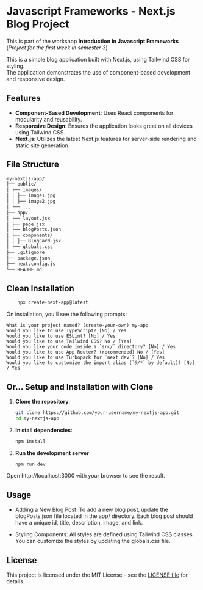 # Javascript Frameworks - Next.js Blog Project

This is part of the workshop **Introduction in Javascript Frameworks**
(_Project for the first week in semester 3_)

This is a simple blog application built with Next.js, using Tailwind CSS for styling.<br />
The application demonstrates the use of component-based development and responsive design.

## Features

- **Component-Based Development**: Uses React components for modularity and reusability.
- **Responsive Design**: Ensures the application looks great on all devices using Tailwind CSS.
- **Next.js**: Utilizes the latest Next.js features for server-side rendering and static site generation.

## File Structure

```bash
my-nextjs-app/
├── public/
│ ├── images/
│ │ ├── image1.jpg
│ │ ├── image2.jpg
│ └── ...
├── app/
│ ├── layout.jsx
│ ├── page.jsx
│ ├── blogPosts.json
│ ├── components/
│ │ ├── BlogCard.jsx
│ ├── globals.css
├── .gitignore
├── package.json
├── next.config.js
└── README.md
```

## Clean Installation

```bash
    npx create-next-app@latest
```

On installation, you'll see the following prompts:

```console
What is your project named? (create-your-own) my-app
Would you like to use TypeScript? [No] / Yes
Would you like to use ESLint? [No] / Yes
Would you like to use Tailwind CSS? No / [Yes]
Would you like your code inside a `src/` directory? [No] / Yes
Would you like to use App Router? (recommended) No / [Yes]
Would you like to use Turbopack for `next dev`? [No] / Yes
Would you like to customize the import alias (`@/*` by default)? [No] / Yes
```

## Or... Setup and Installation with Clone

1. **Clone the repository**:
   ```bash
   git clone https://github.com/your-username/my-nextjs-app.git
   cd my-nextjs-app
   ```
2. **In stall dependencies**:
   ```bash
   npm install
   ```
3. **Run the development server**

   ```bash
   npm run dev
   ```

Open http://localhost:3000 with your browser to see the result.

## Usage

- Adding a New Blog Post: To add a new blog post, update the blogPosts.json file located in the app/ directory. Each blog post should have a unique id, title, description, image, and link.

- Styling Components: All styles are defined using Tailwind CSS classes. You can customize the styles by updating the globals.css file.

## License

This project is licensed under the MIT License - see the [LICENSE file](LICENSE.md) for details.
